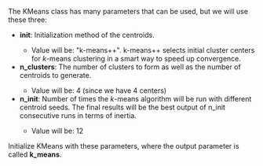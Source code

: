 The KMeans class has many parameters that can be used, but we will use these three:
<ul>
    <li> <strong>init</strong>: Initialization method of the centroids. </li>
    <ul>
        <li> Value will be: "k-means++". k-means++ selects initial cluster centers for <em>k</em>-means clustering in a smart way to speed up convergence.</li>
    </ul>
    <li> <strong>n_clusters</strong>: The number of clusters to form as well as the number of centroids to generate. </li>
    <ul> <li> Value will be: 4 (since we have 4 centers)</li> </ul>
    <li> <strong>n_init</strong>: Number of times the <em>k</em>-means algorithm will be run with different centroid seeds. The final results will be the best output of n_init consecutive runs in terms of inertia. </li>
    <ul> <li> Value will be: 12 </li> </ul>
</ul>

Initialize KMeans with these parameters, where the output parameter is called **k_means**.

